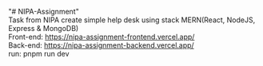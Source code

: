 "# NIPA-Assignment" </br>
Task from NIPA create simple help desk using stack MERN(React, NodeJS, Express & MongoDB)</br>
Front-end: https://nipa-assignment-frontend.vercel.app/</br>
Back-end: https://nipa-assignment-backend.vercel.app/ </br>
run: pnpm run dev 
